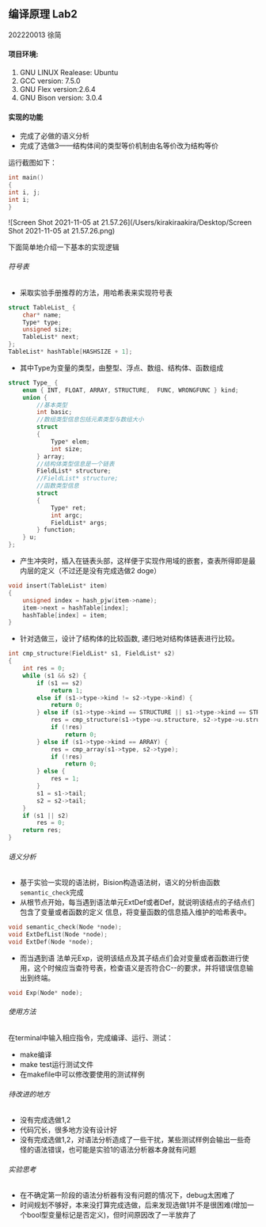 ## 编译原理 Lab2

202220013 徐简

#### 项目环境:

1. GNU LINUX Realease: Ubuntu 
2. GCC version: 7.5.0
3. GNU Flex version:2.6.4
4. GNU Bison version: 3.0.4

#### 实现的功能

- 完成了必做的语义分析
- 完成了选做3——结构体间的类型等价机制由名等价改为结构等价

运行截图如下：

```c
int main()
{
int i, j;
int i;
}
```

![Screen Shot 2021-11-05 at 21.57.26](/Users/kirakiraakira/Desktop/Screen Shot 2021-11-05 at 21.57.26.png)



下面简单地介绍一下基本的实现逻辑

###### 符号表

- 采取实验手册推荐的方法，用哈希表来实现符号表

```c
struct TableList_ {
    char* name;
    Type* type;
    unsigned size;
    TableList* next;
};
TableList* hashTable[HASHSIZE + 1];

```

- 其中Type为变量的类型，由整型、浮点、数组、结构体、函数组成

```c
struct Type_ {
    enum { INT, FLOAT, ARRAY, STRUCTURE,  FUNC, WRONGFUNC } kind;
    union {
        //基本类型
        int basic;
        //数组类型信息包括元素类型与数组大小
        struct
        {
            Type* elem;
            int size;
        } array;
        //结构体类型信息是一个链表
        FieldList* structure;
        //FieldList* structure;
        //函数类型信息
        struct
        {
            Type* ret;
            int argc;
            FieldList* args;
        } function;
    } u;
};
```

- 产生冲突时，插入在链表头部，这样便于实现作用域的嵌套，查表所得即是最内层的定义（不过还是没有完成选做2 doge）

```c
void insert(TableList* item)
{
    unsigned index = hash_pjw(item->name);
    item->next = hashTable[index];
    hashTable[index] = item;
}
```

- 针对选做三，设计了结构体的比较函数, 递归地对结构体链表进行比较。

```c
int cmp_structure(FieldList* s1, FieldList* s2)
{
    int res = 0;
    while (s1 && s2) {
        if (s1 == s2)
            return 1;
        else if (s1->type->kind != s2->type->kind) {
            return 0;
        } else if (s1->type->kind == STRUCTURE || s1->type->kind == STRUCTURE) {
            res = cmp_structure(s1->type->u.structure, s2->type->u.structure);
            if (!res)
                return 0;
        } else if (s1->type->kind == ARRAY) {
            res = cmp_array(s1->type, s2->type);
            if (!res)
                return 0;
        } else {
            res = 1;
        }
        s1 = s1->tail;
        s2 = s2->tail;
    }
    if (s1 || s2)
        res = 0;
    return res;
}
```



###### 语义分析

- 基于实验一实现的语法树，Bision构造语法树，语义的分析由函数`semantic_check`完成
- 从根节点开始，每当遇到语法单元ExtDef或者Def，就说明该结点的子结点们包含了变量或者函数的定义 信息，将变量函数的信息插入维护的哈希表中。

```c
void semantic_check(Node *node);
void ExtDefList(Node *node);
void ExtDef(Node *node);
```

- 而当遇到语 法单元Exp，说明该结点及其子结点们会对变量或者函数进行使用，这个时候应当查符号表，检查语义是否符合C--的要求，并将错误信息输出到终端。

```c
void Exp(Node* node);
```



###### 使用方法

在terminal中输入相应指令，完成编译、运行、测试：

- make编译
- make test运行测试文件
- 在makefile中可以修改要使用的测试样例



###### 待改进的地方

- 没有完成选做1,2	
- 代码冗长，很多地方没有设计好
- 没有完成选做1,2，对语法分析造成了一些干扰，某些测试样例会输出一些奇怪的语法错误，也可能是实验1的语法分析器本身就有问题



###### 实验思考

- 在不确定第一阶段的语法分析器有没有问题的情况下，debug太困难了
- 时间规划不够好，本来没打算完成选做，后来发现选做1并不是很困难(增加一个bool型变量标记是否定义)，但时间原因改了一半放弃了

